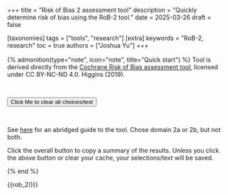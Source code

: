 +++
title = "Risk of Bias 2 assessment tool"
description = "Quickly determine risk of bias using the RoB-2 tool."
date = 2025-03-26
draft = false

[taxonomies]
tags = ["tools", "research"]
[extra]
keywords = "RoB-2, research"
toc = true
authors = ["Joshua Yu"]
+++

<div style="margin-top: 1rem;">
</div>

{% admonition(type="note", icon="note", title="Quick start") %}
Tool is derived directly from the [Cochrane Risk of Bias assessment tool](https://methods.cochrane.org/risk-bias-2), licensed under CC BY-NC-ND 4.0. Higgins (2019).

<br>

<button id="rob2-clear-button">Click Me to clear all choices/text</button>

<br>

See [here](@/contribute_guides/rob_2_guide.md) for an abridged guide to the tool. Chose domain 2a or 2b, but not both.

Click the overall button to copy a summary of the results. Unless you click the above button or clear your cache, your selections/text will be saved.

{% end %}

{{rob_2()}}
